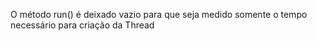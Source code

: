 O método run() é deixado vazio para que seja medido somente o tempo necessário para criação da Thread